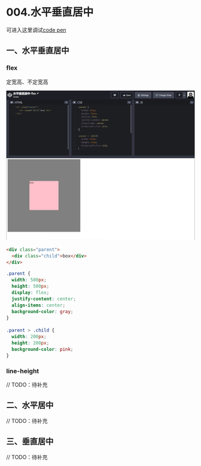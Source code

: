 # 004.水平垂直居中

可进入这里调试[code pen](https://codepen.io/)

## 一、水平垂直居中

### flex

定宽高、不定宽高

![css-center-001.png](../../images/css-center-001.png)

```html
<div class="parent">
  <div class="child">box</div>
</div>
```

```css
.parent {
  width: 500px;
  height: 500px;
  display: flex;
  justify-content: center;
  align-items: center;
  background-color: gray;
}

.parent > .child {
  width: 200px;
  height: 200px;
  background-color: pink;
}
```

### line-height

// TODO：待补充

## 二、水平居中

// TODO：待补充

## 三、垂直居中

// TODO：待补充
